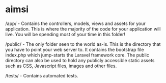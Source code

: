 aimsi
=====

/app/ - Contains the controllers, models, views and assets for your application. This is where the majority of the code for your application will live. You will be spending most of your time in this folder!

/public/ - The only folder seen to the world as-is. This is the directory that you have to point your web server to. It contains the bootstrap file index.php which jump-starts the Laravel framework core. The public directory can also be used to hold any publicly accessible static assets such as CSS, Javascript files, images and other files.

/tests/ - Contains automated tests.
